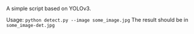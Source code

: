A simple script based on YOLOv3.

Usage:
`python detect.py --image some_image.jpg`
The result should be in `some_image-det.jpg`
